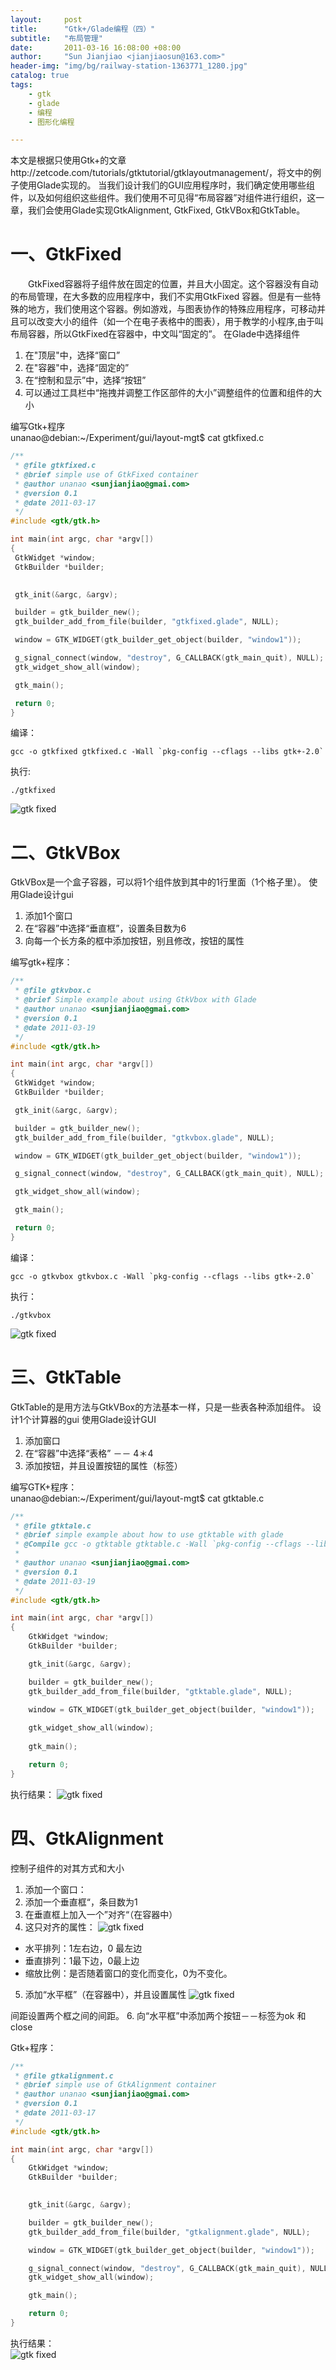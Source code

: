 ```yaml
---
layout:     post
title:      "Gtk+/Glade编程（四）"  
subtitle:   "布局管理"
date:       2011-03-16 16:08:00 +08:00
author:     "Sun Jianjiao <jianjiaosun@163.com>"
header-img: "img/bg/railway-station-1363771_1280.jpg"
catalog: true
tags:
    - gtk
    - glade
    - 编程
    - 图形化编程

---
```


本文是根据只使用Gtk+的文章http://zetcode.com/tutorials/gtktutorial/gtklayoutmanagement/，将文中的例子使用Glade实现的。
    当我们设计我们的GUI应用程序时，我们确定使用哪些组件，以及如何组织这些组件。我们使用不可见得“布局容器”对组件进行组织，这一章，我们会使用Glade实现GtkAlignment, GtkFixed, GtkVBox和GtkTable。

# 一、GtkFixed  
　　GtkFixed容器将子组件放在固定的位置，并且大小固定。这个容器没有自动的布局管理，在大多数的应用程序中，我们不实用GtkFixed 容器。但是有一些特殊的地方，我们使用这个容器。例如游戏，与图表协作的特殊应用程序，可移动并且可以改变大小的组件（如一个在电子表格中的图表），用于教学的小程序,由于叫布局容器，所以GtkFixed在容器中，中文叫“固定的”。
在Glade中选择组件
1. 在"顶层"中，选择“窗口”
2. 在"容器"中，选择“固定的”
3. 在“控制和显示”中，选择“按钮”
4. 可以通过工具栏中“拖拽并调整工作区部件的大小”调整组件的位置和组件的大小

编写Gtk+程序  
unanao@debian:~/Experiment/gui/layout-mgt$ cat gtkfixed.c 

```c
/**
 * @file gtkfixed.c
 * @brief simple use of GtkFixed container 
 * @author unanao <sunjianjiao@gmai.com>
 * @version 0.1
 * @date 2011-03-17
 */
#include <gtk/gtk.h>

int main(int argc, char *argv[])
{
 GtkWidget *window;
 GtkBuilder *builder;
 

 gtk_init(&argc, &argv);

 builder = gtk_builder_new();
 gtk_builder_add_from_file(builder, "gtkfixed.glade", NULL);

 window = GTK_WIDGET(gtk_builder_get_object(builder, "window1"));

 g_signal_connect(window, "destroy", G_CALLBACK(gtk_main_quit), NULL); 
 gtk_widget_show_all(window);

 gtk_main();

 return 0;
}
```  
编译：  

```
gcc -o gtkfixed gtkfixed.c -Wall `pkg-config --cflags --libs gtk+-2.0`
```  
执行:  

```
./gtkfixed
```
![gtk fixed](/img/post/gtk/4-1-gtkfixed.png)
 

# 二、GtkVBox
GtkVBox是一个盒子容器，可以将1个组件放到其中的1行里面（1个格子里）。
使用Glade设计gui
1. 添加1个窗口
2. 在“容器”中选择“垂直框”，设置条目数为6
3. 向每一个长方条的框中添加按钮，别且修改，按钮的属性

编写gtk+程序：  

```c
/**
 * @file gtkvbox.c
 * @brief Simple example about using GtkVbox with Glade
 * @author unanao <sunjianjiao@gmai.com>
 * @version 0.1
 * @date 2011-03-19
 */
#include <gtk/gtk.h>

int main(int argc, char *argv[])
{
 GtkWidget *window;
 GtkBuilder *builder;

 gtk_init(&argc, &argv);

 builder = gtk_builder_new();
 gtk_builder_add_from_file(builder, "gtkvbox.glade", NULL);

 window = GTK_WIDGET(gtk_builder_get_object(builder, "window1"));

 g_signal_connect(window, "destroy", G_CALLBACK(gtk_main_quit), NULL);

 gtk_widget_show_all(window);

 gtk_main();

 return 0;
}
```  
编译：  

```
gcc -o gtkvbox gtkvbox.c -Wall `pkg-config --cflags --libs gtk+-2.0`
```  
执行：  

```
./gtkvbox
```
![gtk fixed](/img/post/gtk/4-2-gtkvbox.png)

# 三、GtkTable
GtkTable的是用方法与GtkVBox的方法基本一样，只是一些表各种添加组件。
设计1个计算器的gui
使用Glade设计GUI
1. 添加窗口
2. 在“容器”中选择“表格” －－ 4＊4
3. 添加按钮，并且设置按钮的属性（标签）

编写GTK+程序：  
unanao@debian:~/Experiment/gui/layout-mgt$ cat gtktable.c

```c
/**
 * @file gtktale.c
 * @brief simple example about how to use gtktable with glade
 * @Compile gcc -o gtktable gtktable.c -Wall `pkg-config --cflags --libs gtk+-2.0`
 *
 * @author unanao <sunjianjiao@gmai.com>
 * @version 0.1
 * @date 2011-03-19
 */
#include <gtk/gtk.h>

int main(int argc, char *argv[])
{
    GtkWidget *window;
    GtkBuilder *builder;

    gtk_init(&argc, &argv);

    builder = gtk_builder_new();
    gtk_builder_add_from_file(builder, "gtktable.glade", NULL);

    window = GTK_WIDGET(gtk_builder_get_object(builder, "window1"));
    
    gtk_widget_show_all(window);
    
    gtk_main();

    return 0;
}
```  

执行结果：
![gtk fixed](/img/post/gtk/4-3-table.png)

# 四、GtkAlignment
控制子组件的对其方式和大小
1. 添加一个窗口：
2. 添加一个垂直框“，条目数为1
3. 在垂直框上加入一个”对齐“（在容器中）
4. 这只对齐的属性：
![gtk fixed](/img/post/gtk/4-4-align.png)

* 水平排列：1左右边，0 最左边
* 垂直排列：1最下边，0最上边
* 缩放比例：是否随着窗口的变化而变化，0为不变化。

5. 添加“水平框”（在容器中），并且设置属性
![gtk fixed](/img/post/gtk/4-5-horizon.png)
 
间距设置两个框之间的间距。
6. 向“水平框”中添加两个按钮－－标签为ok 和 close

Gtk+程序：  

```c
/**
 * @file gtkalignment.c
 * @brief simple use of GtkAlignment container 
 * @author unanao <sunjianjiao@gmai.com>
 * @version 0.1
 * @date 2011-03-17
 */
#include <gtk/gtk.h>

int main(int argc, char *argv[])
{
    GtkWidget *window;
    GtkBuilder *builder;
    

    gtk_init(&argc, &argv);

    builder = gtk_builder_new();
    gtk_builder_add_from_file(builder, "gtkalignment.glade", NULL);

    window = GTK_WIDGET(gtk_builder_get_object(builder, "window1"));

    g_signal_connect(window, "destroy", G_CALLBACK(gtk_main_quit), NULL);    
    gtk_widget_show_all(window);

    gtk_main();

    return 0;
}
```

执行结果：  
![gtk fixed](/img/post/gtk/4-6-horizon-button.png)
